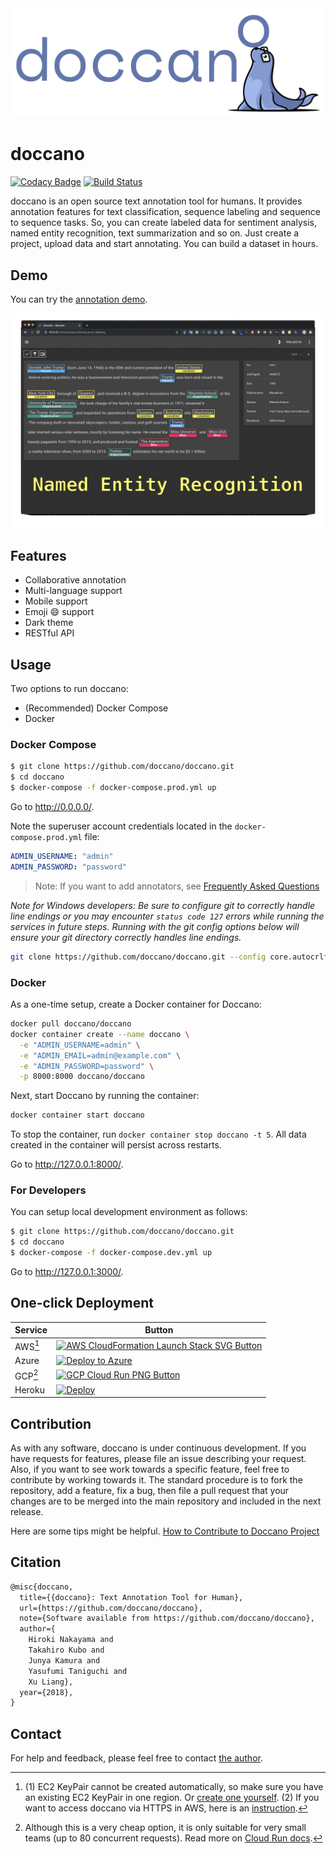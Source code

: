 <div align="center">
  <img src="./docs/images/logo/doccano.png">
</div>

# doccano

[![Codacy Badge](https://api.codacy.com/project/badge/Grade/98a0992c0a254d0ba23fd75631fe2907)](https://app.codacy.com/app/Hironsan/doccano?utm_source=github.com&utm_medium=referral&utm_content=doccano/doccano&utm_campaign=Badge_Grade_Dashboard)
[![Build Status](https://travis-ci.com/doccano/doccano.svg?branch=master)](https://travis-ci.com/doccano/doccano)

doccano is an open source text annotation tool for humans. It provides annotation features for text classification, sequence labeling and sequence to sequence tasks. So, you can create labeled data for sentiment analysis, named entity recognition, text summarization and so on. Just create a project, upload data and start annotating. You can build a dataset in hours.

## Demo

You can try the [annotation demo](http://doccano.herokuapp.com).

![Demo image](./docs/images/demo/demo.gif)

## Features

- Collaborative annotation
- Multi-language support
- Mobile support
- Emoji :smile: support
- Dark theme
- RESTful API

## Usage

Two options to run doccano:

- (Recommended) Docker Compose
- Docker

### Docker Compose

```bash
$ git clone https://github.com/doccano/doccano.git
$ cd doccano
$ docker-compose -f docker-compose.prod.yml up
```

Go to <http://0.0.0.0/>.

Note the superuser account credentials located in the `docker-compose.prod.yml` file:

```yml
ADMIN_USERNAME: "admin"
ADMIN_PASSWORD: "password"
```

> Note: If you want to add annotators, see [Frequently Asked Questions](./docs/faq.md)

_Note for Windows developers: Be sure to configure git to correctly handle line endings or you may encounter `status code 127` errors while running the services in future steps. Running with the git config options below will ensure your git directory correctly handles line endings._

```bash
git clone https://github.com/doccano/doccano.git --config core.autocrlf=input
```

### Docker

As a one-time setup, create a Docker container for Doccano:

```bash
docker pull doccano/doccano
docker container create --name doccano \
  -e "ADMIN_USERNAME=admin" \
  -e "ADMIN_EMAIL=admin@example.com" \
  -e "ADMIN_PASSWORD=password" \
  -p 8000:8000 doccano/doccano
```

Next, start Doccano by running the container:

```bash
docker container start doccano
```

To stop the container, run `docker container stop doccano -t 5`.
All data created in the container will persist across restarts.

Go to <http://127.0.0.1:8000/>.

### For Developers

You can setup local development environment as follows:

```bash
$ git clone https://github.com/doccano/doccano.git
$ cd doccano
$ docker-compose -f docker-compose.dev.yml up
```

Go to <http://127.0.0.1:3000/>.

## One-click Deployment

| Service | Button |
|---------|---|
| AWS[^1]   | [![AWS CloudFormation Launch Stack SVG Button](https://cdn.rawgit.com/buildkite/cloudformation-launch-stack-button-svg/master/launch-stack.svg)](https://console.aws.amazon.com/cloudformation/home?#/stacks/create/review?stackName=doccano&templateURL=https://s3-external-1.amazonaws.com/cf-templates-10vry9l3mp71r-us-east-1/2019290i9t-AppSGl1poo4j8qpq)  |
| Azure | [![Deploy to Azure](https://azuredeploy.net/deploybutton.svg)](https://portal.azure.com/#create/Microsoft.Template/uri/https%3A%2F%2Fraw.githubusercontent.com%2Fdoccano%2Fdoccano%2Fmaster%2Fazuredeploy.json)  |
| GCP[^2] | [![GCP Cloud Run PNG Button](https://storage.googleapis.com/gweb-cloudblog-publish/images/run_on_google_cloud.max-300x300.png)](https://console.cloud.google.com/cloudshell/editor?shellonly=true&cloudshell_image=gcr.io/cloudrun/doccano&cloudshell_git_repo=https://github.com/doccano/doccano.git)  |
| Heroku  | [![Deploy](https://www.herokucdn.com/deploy/button.svg)](https://heroku.com/deploy)  |

> [^1]: (1) EC2 KeyPair cannot be created automatically, so make sure you have an existing EC2 KeyPair in one region. Or [create one yourself](https://docs.aws.amazon.com/AWSEC2/latest/UserGuide/ec2-key-pairs.html#having-ec2-create-your-key-pair). (2) If you want to access doccano via HTTPS in AWS, here is an [instruction](https://github.com/doccano/doccano/wiki/HTTPS-setting-for-doccano-in-AWS).
> [^2]: Although this is a very cheap option, it is only suitable for very small teams (up to 80 concurrent requests). Read more on [Cloud Run docs](https://cloud.google.com/run/docs/concepts).

## Contribution

As with any software, doccano is under continuous development. If you have requests for features, please file an issue describing your request. Also, if you want to see work towards a specific feature, feel free to contribute by working towards it. The standard procedure is to fork the repository, add a feature, fix a bug, then file a pull request that your changes are to be merged into the main repository and included in the next release.

Here are some tips might be helpful. [How to Contribute to Doccano Project](https://github.com/doccano/doccano/wiki/How-to-Contribute-to-Doccano-Project)

## Citation

```tex
@misc{doccano,
  title={{doccano}: Text Annotation Tool for Human},
  url={https://github.com/doccano/doccano},
  note={Software available from https://github.com/doccano/doccano},
  author={
    Hiroki Nakayama and
    Takahiro Kubo and
    Junya Kamura and
    Yasufumi Taniguchi and
    Xu Liang},
  year={2018},
}
```

## Contact

For help and feedback, please feel free to contact [the author](https://github.com/Hironsan).
